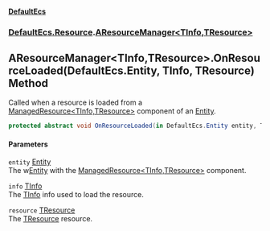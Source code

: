 #### [DefaultEcs](./index.md 'index')
### [DefaultEcs.Resource](./DefaultEcs-Resource.md 'DefaultEcs.Resource').[AResourceManager&lt;TInfo,TResource&gt;](./DefaultEcs-Resource-AResourceManager-TInfo_TResource-.md 'DefaultEcs.Resource.AResourceManager&lt;TInfo,TResource&gt;')
## AResourceManager&lt;TInfo,TResource&gt;.OnResourceLoaded(DefaultEcs.Entity, TInfo, TResource) Method
Called when a resource is loaded from a [ManagedResource&lt;TInfo,TResource&gt;](./DefaultEcs-Resource-ManagedResource-TInfo_TResource-.md 'DefaultEcs.Resource.ManagedResource&lt;TInfo,TResource&gt;') component of an [Entity](./DefaultEcs-Entity.md 'DefaultEcs.Entity').  
```C#
protected abstract void OnResourceLoaded(in DefaultEcs.Entity entity, TInfo info, TResource resource);
```
#### Parameters
<a name='DefaultEcs-Resource-AResourceManager-TInfo_TResource--OnResourceLoaded(DefaultEcs-Entity_TInfo_TResource)-entity'></a>
`entity` [Entity](./DefaultEcs-Entity.md 'DefaultEcs.Entity')  
The w[Entity](./DefaultEcs-Entity.md 'DefaultEcs.Entity') with the [ManagedResource&lt;TInfo,TResource&gt;](./DefaultEcs-Resource-ManagedResource-TInfo_TResource-.md 'DefaultEcs.Resource.ManagedResource&lt;TInfo,TResource&gt;') component.  
  
<a name='DefaultEcs-Resource-AResourceManager-TInfo_TResource--OnResourceLoaded(DefaultEcs-Entity_TInfo_TResource)-info'></a>
`info` [TInfo](./DefaultEcs-Resource-AResourceManager-TInfo_TResource-.md#DefaultEcs-Resource-AResourceManager-TInfo_TResource--TInfo 'DefaultEcs.Resource.AResourceManager&lt;TInfo,TResource&gt;.TInfo')  
The [TInfo](./DefaultEcs-Resource-AResourceManager-TInfo_TResource-.md#DefaultEcs-Resource-AResourceManager-TInfo_TResource--TInfo 'DefaultEcs.Resource.AResourceManager&lt;TInfo,TResource&gt;.TInfo') info used to load the resource.  
  
<a name='DefaultEcs-Resource-AResourceManager-TInfo_TResource--OnResourceLoaded(DefaultEcs-Entity_TInfo_TResource)-resource'></a>
`resource` [TResource](./DefaultEcs-Resource-AResourceManager-TInfo_TResource-.md#DefaultEcs-Resource-AResourceManager-TInfo_TResource--TResource 'DefaultEcs.Resource.AResourceManager&lt;TInfo,TResource&gt;.TResource')  
The [TResource](./DefaultEcs-Resource-AResourceManager-TInfo_TResource-.md#DefaultEcs-Resource-AResourceManager-TInfo_TResource--TResource 'DefaultEcs.Resource.AResourceManager&lt;TInfo,TResource&gt;.TResource') resource.  
  
